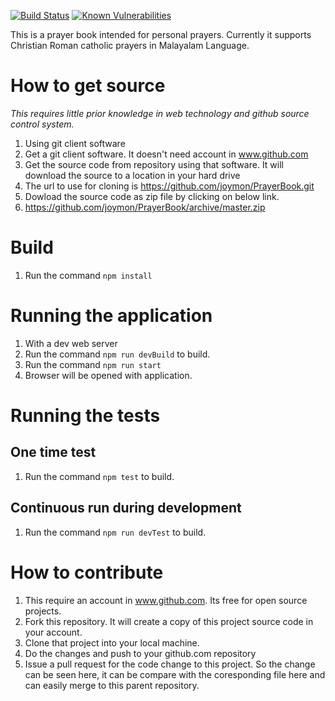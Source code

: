 [![Build Status](https://travis-ci.org/joymon/prayerbook.svg)](https://travis-ci.org/joymon/prayerbook)
[![Known Vulnerabilities](https://snyk.io/test/github/joymon/prayerbook/badge.svg?targetFile=package.json)](https://snyk.io/test/github/joymon/prayerbook?targetFile=package.json)

This is a prayer book intended for personal prayers. Currently it supports Christian Roman catholic prayers in Malayalam Language.

# How to get source

*This requires little prior knowledge in web technology and github source control system.*

1. Using git client software
 1. Get a git client software. It doesn't need account in www.github.com
 2. Get the source code from repository using that software. It will download the source to a location in your hard drive
  1. The url to use for cloning is https://github.com/joymon/PrayerBook.git  
2. Dowload the source code as zip file by clicking on below link.
 1. https://github.com/joymon/PrayerBook/archive/master.zip

# Build

1. Run the command `npm install`

# Running the application
1. With a dev web server
 1. Run the command `npm run devBuild` to build. 
 2. Run the command `npm run start`
 3. Browser will be opened with application.

# Running the tests
## One time test
1. Run the command `npm test` to build. 
## Continuous run during development
1. Run the command `npm run devTest` to build. 

# How to contribute 
1. This require an account in www.github.com. Its free for open source projects.
2. Fork this repository. It will create a copy of this project source code in your account.
3. Clone that project into your local machine.
4. Do the changes and push to your github.com repository
5. Issue a pull request for the code change to this project. So the change can be seen here, it can be compare with the coresponding file here and can easily merge to this parent repository.
 
 
